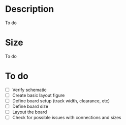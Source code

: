 # Description

To do

# Size

To do

# To do

- [ ] Verify schematic
- [ ] Create basic layout figure
- [ ] Define board setup (track width, clearance, etc)
- [ ] Define board size
- [ ] Layout the board
- [ ] Check for possible issues with connections and sizes